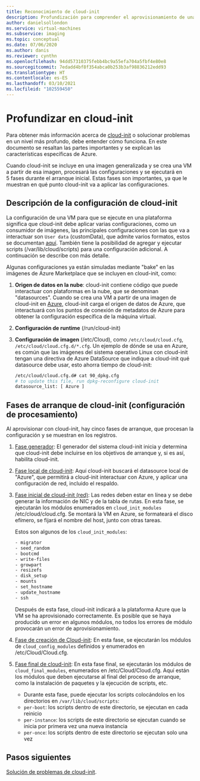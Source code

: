 ```yaml
---
title: Reconocimiento de cloud-init
description: Profundización para comprender el aprovisionamiento de una VM de Azure con cloud-init.
author: danielsollondon
ms.service: virtual-machines
ms.subservice: imaging
ms.topic: conceptual
ms.date: 07/06/2020
ms.author: danis
ms.reviewer: cynthn
ms.openlocfilehash: 94dd57310375febb4bc9a55efa704a5fbf4e80e8
ms.sourcegitcommit: 7edadd4bf8f354abca0b253b3af98836212edd93
ms.translationtype: HT
ms.contentlocale: es-ES
ms.lasthandoff: 03/10/2021
ms.locfileid: "102559450"
---
```

# <a name="diving-deeper-into-cloud-init"></a>Profundizar en cloud-init
Para obtener más información acerca de [cloud-init](https://cloudinit.readthedocs.io/en/latest/index.html) o solucionar problemas en un nivel más profundo, debe entender cómo funciona. En este documento se resaltan las partes importantes y se explican las características específicas de Azure.

Cuando cloud-init se incluye en una imagen generalizada y se crea una VM a partir de esa imagen, procesará las configuraciones y se ejecutará en 5 fases durante el arranque inicial. Estas fases son importantes, ya que le muestran en qué punto cloud-init va a aplicar las configuraciones. 


## <a name="understand-cloud-init-configuration"></a>Descripción de la configuración de cloud-init
La configuración de una VM para que se ejecute en una plataforma significa que cloud-init debe aplicar varias configuraciones, como un consumidor de imágenes, las principales configuraciones con las que va a interactuar son `User data` (customData), que admite varios formatos, estos se documentan [aquí](https://cloudinit.readthedocs.io/en/latest/topics/format.html#user-data-formats). También tiene la posibilidad de agregar y ejecutar scripts (/var/lib/cloud/scripts) para una configuración adicional. A continuación se describe con más detalle.

Algunas configuraciones ya están simuladas mediante "bake" en las imágenes de Azure Marketplace que se incluyen en cloud-init, como:

1. **Origen de datos en la nube**: cloud-init contiene código que puede interactuar con plataformas en la nube, que se denominan "datasources". Cuando se crea una VM a partir de una imagen de cloud-init en [Azure](https://cloudinit.readthedocs.io/en/latest/topics/datasources/azure.html#azure), cloud-init carga el origen de datos de Azure, que interactuará con los puntos de conexión de metadatos de Azure para obtener la configuración específica de la máquina virtual.
2. **Configuración de runtime** (/run/cloud-init)
3. **Configuración de imagen** (/etc/Cloud), como `/etc/cloud/cloud.cfg`, `/etc/cloud/cloud.cfg.d/*.cfg`. Un ejemplo de dónde se usa en Azure, es común que las imágenes del sistema operativo Linux con cloud-init tengan una directiva de Azure DataSource que indique a cloud-init qué datasource debe usar, esto ahorra tiempo de cloud-init:

   ```bash
   /etc/cloud/cloud.cfg.d# cat 90_dpkg.cfg
   # to update this file, run dpkg-reconfigure cloud-init
   datasource_list: [ Azure ]
   ```


## <a name="cloud-init-boot-stages-processing-configuration"></a>Fases de arranque de cloud-init (configuración de procesamiento)

Al aprovisionar con cloud-init, hay cinco fases de arranque, que procesan la configuración y se muestran en los registros.

1. [Fase generador](https://cloudinit.readthedocs.io/en/latest/topics/boot.html#generator): El generador del sistema cloud-init inicia y determina que cloud-init debe incluirse en los objetivos de arranque y, si es así, habilita cloud-init. 

2. [Fase local de cloud-init](https://cloudinit.readthedocs.io/en/latest/topics/boot.html#local): Aquí cloud-init buscará el datasource local de "Azure", que permitirá a cloud-init interactuar con Azure, y aplicar una configuración de red, incluido el respaldo.

3. [Fase inicial de cloud-init (red)](https://cloudinit.readthedocs.io/en/latest/topics/boot.html#network): Las redes deben estar en línea y se debe generar la información de NIC y de la tabla de rutas. En esta fase, se ejecutarán los módulos enumerados en `cloud_init_modules` /etc/cloud/cloud.cfg. Se montará la VM en Azure, se formateará el disco efímero, se fijará el nombre del host, junto con otras tareas.

   Estos son algunos de los `cloud_init_modules`:
   
   ```bash
   - migrator
   - seed_random
   - bootcmd
   - write-files
   - growpart
   - resizefs
   - disk_setup
   - mounts
   - set_hostname
   - update_hostname
   - ssh
   ```
   
   Después de esta fase, cloud-init indicará a la plataforma Azure que la VM se ha aprovisionado correctamente. Es posible que se haya producido un error en algunos módulos, no todos los errores de módulo provocarán un error de aprovisionamiento.

4. [Fase de creación de Cloud-init](https://cloudinit.readthedocs.io/en/latest/topics/boot.html#config): En esta fase, se ejecutarán los módulos de `cloud_config_modules` definidos y enumerados en /etc/Cloud/Cloud.cfg.


5. [Fase final de cloud-init](https://cloudinit.readthedocs.io/en/latest/topics/boot.html#final): En esta fase final, se ejecutarán los módulos de `cloud_final_modules`, enumerados en /etc/Cloud/Cloud.cfg. Aquí están los módulos que deben ejecutarse al final del proceso de arranque, como la instalación de paquetes y la ejecución de scripts, etc. 

   -   Durante esta fase, puede ejecutar los scripts colocándolos en los directorios en `/var/lib/cloud/scripts`:
   - `per-boot`: los scripts dentro de este directorio, se ejecutan en cada reinicio
   - `per-instance`: los scripts de este directorio se ejecutan cuando se inicia por primera vez una nueva instancia
   - `per-once`: los scripts dentro de este directorio se ejecutan solo una vez

## <a name="next-steps"></a>Pasos siguientes

[Solución de problemas de cloud-init](cloud-init-troubleshooting.md).
